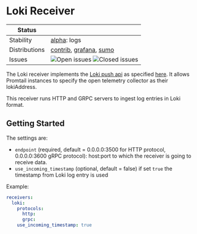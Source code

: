 # Loki Receiver

<!-- status autogenerated section -->
| Status        |           |
| ------------- |-----------|
| Stability     | [alpha]: logs   |
| Distributions | [contrib], [grafana], [sumo] |
| Issues        | ![Open issues](https://img.shields.io/github/issues-search/open-telemetry/opentelemetry-collector-contrib?query=is%3Aissue%20is%3Aopen%20label%3Areceiver%2Floki%20&label=open&color=orange&logo=opentelemetry) ![Closed issues](https://img.shields.io/github/issues-search/open-telemetry/opentelemetry-collector-contrib?query=is%3Aissue%20is%3Aclosed%20label%3Areceiver%2Floki%20&label=closed&color=blue&logo=opentelemetry) |

[alpha]: https://github.com/open-telemetry/opentelemetry-collector#alpha
[contrib]: https://github.com/open-telemetry/opentelemetry-collector-releases/tree/main/distributions/otelcol-contrib
[grafana]: https://github.com/grafana/agent
[sumo]: https://github.com/SumoLogic/sumologic-otel-collector
<!-- end autogenerated section -->

The Loki receiver implements the [Loki push api](https://grafana.com/docs/loki/latest/clients/promtail/#loki-push-api) as specified [here](https://grafana.com/docs/loki/latest/api/#push-log-entries-to-loki). 
It allows Promtail instances to specify the open telemetry collector as their lokiAddress.

This receiver runs HTTP and GRPC servers to ingest log entries in Loki format.

## Getting Started

The settings are:

- `endpoint` (required, default = 0.0.0.0:3500 for HTTP protocol, 0.0.0.0:3600 gRPC protocol): host:port to which the receiver is going to receive data.
- `use_incoming_timestamp` (optional, default = false) if set `true` the timestamp from Loki log entry is used

Example:
```yaml
receivers:
  loki:
    protocols:
      http:
      grpc:
    use_incoming_timestamp: true
```
